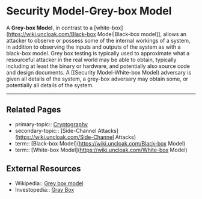 # Security Model-Grey-box Model
A **Grey-box Model**, in contrast to a [white-box](https://wiki.uncloak.com/Black-box Model|Black-box model]], allows an attacker to observe or possess some of the internal workings of a system, in addition to observing the inputs and outputs of the system as with a black-box model. Grey box testing is typically used to approximate what a resourceful attacker in the real world may be able to obtain, typically including at least the binary or hardware, and potentially also source code and design documents. A [[Security Model-White-box Model) adversary is given all details of the system, a grey-box adversary may obtain some, or potentially all details of the system.

---
## Related Pages
- primary-topic:: [Cryptography](https://wiki.uncloak.com/Cryptography)
- secondary-topic:: [Side-Channel Attacks](https://wiki.uncloak.com/Side-Channel Attacks)
- term:: [Black-box Model](https://wiki.uncloak.com/Black-box Model)
- term:: [White-box Model](https://wiki.uncloak.com/White-box Model)

## External Resources
- Wikipedia:: [Grey box model](https://en.wikipedia.org/wiki/Grey_box_model)
- Investopedia:: [Gray Box](https://www.investopedia.com/terms/g/gray-box.asp)